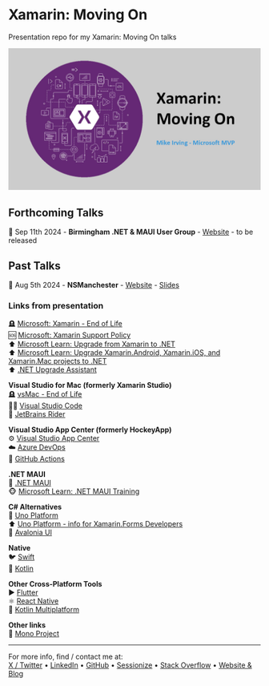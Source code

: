 # Xamarin: Moving On  
Presentation repo for my Xamarin: Moving On talks  

![Xamarin: Moving On](xamarin-moving-on.jpg)

## Forthcoming Talks
📅 Sep 11th 2024 - **Birmingham .NET & MAUI User Group** - [Website](https://www.meetup.com/birmingham-dotnet-and-xamarin-user-group/events/301176508) - to be released  

## Past Talks  
📅 Aug 5th 2024 - **NSManchester** - [Website](https://www.meetup.com/nsmanchester/events/301980488/) - [Slides](https://mikeirvingweb.s3.eu-west-2.amazonaws.com/xamarin-moving-on/2024-08-05-Mike-Irving-Xamarin-Moving-On.pptx)  

### Links from presentation  

🪦 [Microsoft: Xamarin - End of Life](https://dotnet.microsoft.com/en-us/apps/xamarin)  
🆘 [Microsoft: Xamarin Support Policy](https://dotnet.microsoft.com/en-us/platform/support/policy/xamarin)  
⬆️ [Microsoft Learn: Upgrade from Xamarin to .NET](https://learn.microsoft.com/en-gb/dotnet/maui/migration/?WT.mc_id=MVP_307078)  
⬆️ [Microsoft Learn: Upgrade Xamarin.Android, Xamarin.iOS, and Xamarin.Mac projects to .NET](https://learn.microsoft.com/en-gb/dotnet/maui/migration/native-projects?view=net-maui-8.0&WT.mc_id=MVP_307078)  
⬆️ [.NET Upgrade Assistant](https://marketplace.visualstudio.com/items?itemName=ms-dotnettools.upgradeassistant)  

**Visual Studio for Mac (formerly Xamarin Studio)**  
🪦 [vsMac - End of Life](https://devblogs.microsoft.com/visualstudio/visual-studio-for-mac-retirement-announcement/?WT.mc_id=MVP_307078)  
🧑‍💻 [Visual Studio Code](https://code.visualstudio.com/?WT.mc_id=MVP_307078)  
🧠 [JetBrains Rider](https://www.jetbrains.com/rider/)  

**Visual Studio App Center (formerly HockeyApp)**  
⚙️ [Visual Studio App Center](https://appcenter.ms/)  
☁️ [Azure DevOps](https://azure.microsoft.com/en-gb/products/devops?WT.mc_id=MVP_307078)  
🦑 [GitHub Actions](https://docs.github.com/en/actions)  

**.NET MAUI**  
📱 [.NET MAUI](https://dotnet.microsoft.com/en-us/apps/maui)  
🐵 [Microsoft Learn: .NET MAUI Training](https://learn.microsoft.com/en-us/training/paths/build-apps-with-dotnet-maui/?WT.mc_id=MVP_307078)  

**C# Alternatives**  
🧩 [Uno Platform](https://platform.uno/)  
⬆️ [Uno Platform - info for Xamarin.Forms Developers](https://platform.uno/xamarin-forms/)  
📲 [Avalonia UI](https://avaloniaui.net/)  

**Native**  
🐦 [Swift](https://swift.org/)  
🤖 [Kotlin](https://kotlinlang.org/)  

**Other Cross-Platform Tools**  
▶️ [Flutter](https://flutter.dev/)  
⚛️ [React Native](https://reactnative.dev/)  
🤖 [Kotlin Multiplatform](https://kotlinlang.org/docs/multiplatform.html)  

**Other links**  
🦍 [Mono Project](https://www.mono-project.com/)  

---
For more info, find / contact me at:  
[X / Twitter](https://x.com/mikeirvingweb) • [LinkedIn](https://www.linkedin.com/in/mikeirving) • [GitHub](https://github.com/mikeirvingweb) • [Sessionize](https://sessionize.com/mikeirving/) • [Stack Overflow](https://stackoverflow.com/users/482901/mike-irving) • [Website & Blog](https://www.mike-irving.co.uk/)
